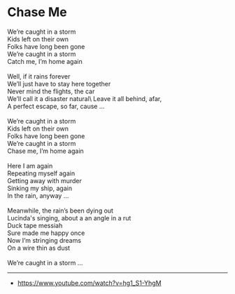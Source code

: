 # Chase Me

We’re caught in a storm\
Kids left on their own\
Folks have long been gone\
We’re caught in a storm\
Catch me, I’m home again\
\
Well, if it rains forever\
We’ll just have to stay here together\
Never mind the flights, the car\
We’ll call it a disaster natural\ 
Leave it all behind, afar,\
A perfect escape, so far, cause ...\
\
We’re caught in a storm\
Kids left on their own\
Folks have long been gone\
We’re caught in a storm\
Chase me, I’m home again\
\
Here I am again\
Repeating myself again\
Getting away with murder\
Sinking my ship, again\
In the rain, anyway ...\
\
Meanwhile, the rain’s been dying out\
Lucinda's singing, about a an angle in a rut\
Duck tape messiah\
Sure made me happy once\
Now I’m stringing dreams\
On a wire thin as dust\
\
We’re caught in a storm ...


---
- https://www.youtube.com/watch?v=hg1_S1-YhgM